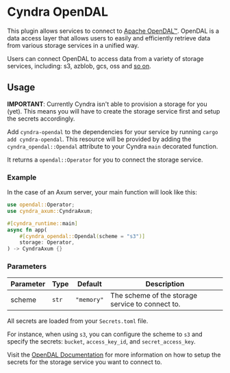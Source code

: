 # Cyndra OpenDAL

This plugin allows services to connect to [Apache OpenDAL™](https://github.com/apache/opendal). OpenDAL is a data access layer that allows users to easily and efficiently retrieve data from various storage services in a unified way.

Users can connect OpenDAL to access data from a variety of storage services, including: s3, azblob, gcs, oss and [so on](https://opendal.apache.org/docs/rust/opendal/services/index.html).

## Usage

**IMPORTANT**: Currently Cyndra isn't able to provision a storage for you (yet). This means you will have to create the storage service first and setup the secrets accordingly.

Add `cyndra-opendal` to the dependencies for your service by running `cargo add cyndra-opendal`.
This resource will be provided by adding the `cyndra_opendal::Opendal` attribute to your Cyndra `main` decorated function.

It returns a `opendal::Operator` for you to connect the storage service.

### Example

In the case of an Axum server, your main function will look like this:

```rust
use opendal::Operator;
use cyndra_axum::CyndraAxum;

#[cyndra_runtime::main]
async fn app(
    #[cyndra_opendal::Opendal(scheme = "s3")]
    storage: Operator,
) -> CyndraAxum {}
```

### Parameters

| Parameter | Type  | Default    | Description                                      |
|-----------|-------|------------|--------------------------------------------------|
| scheme    | `str` | `"memory"` | The scheme of the storage service to connect to. |

All secrets are loaded from your `Secrets.toml` file. 

For instance, when using `s3`, you can configure the scheme to `s3` and specify the secrets: `bucket`, `access_key_id`, and `secret_access_key`.

Visit the [OpenDAL Documentation](https://opendal.apache.org/docs/rust/opendal/services/index.html) for more information on how to setup the secrets for the storage service you want to connect to.
